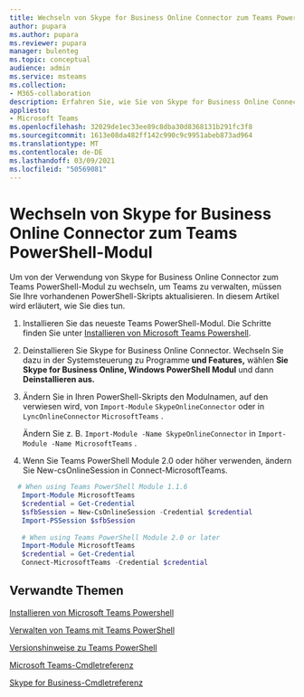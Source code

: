 ```yaml
---
title: Wechseln von Skype for Business Online Connector zum Teams PowerShell-Modul
author: pupara
ms.author: pupara
ms.reviewer: pupara
manager: bulenteg
ms.topic: conceptual
audience: admin
ms.service: msteams
ms.collection:
- M365-collaboration
description: Erfahren Sie, wie Sie von Skype for Business Online Connector zum Teams PowerShell-Modul wechseln, um Teams zu verwalten.
appliesto:
- Microsoft Teams
ms.openlocfilehash: 32029de1ec33ee89c8dba30d8368131b291fc3f8
ms.sourcegitcommit: 1613e08da482ff142c990c9c9951abeb873ad964
ms.translationtype: MT
ms.contentlocale: de-DE
ms.lasthandoff: 03/09/2021
ms.locfileid: "50569081"
---
```

# <a name="move-from-skype-for-business-online-connector-to-the-teams-powershell-module"></a>Wechseln von Skype for Business Online Connector zum Teams PowerShell-Modul

Um von der Verwendung von Skype for Business Online Connector zum Teams PowerShell-Modul zu wechseln, um Teams zu verwalten, müssen Sie Ihre vorhandenen PowerShell-Skripts aktualisieren. In diesem Artikel wird erläutert, wie Sie dies tun.

1. Installieren Sie das neueste Teams PowerShell-Modul. Die Schritte finden Sie unter [Installieren von Microsoft Teams Powershell](teams-powershell-install.md).
2. Deinstallieren Sie Skype for Business Online Connector. Wechseln Sie dazu in der Systemsteuerung zu Programme **und Features,** wählen **Sie Skype for Business Online, Windows PowerShell Modul** und dann **Deinstallieren aus.** 
3. Ändern Sie in Ihren PowerShell-Skripts den Modulnamen, auf den verwiesen wird, von ```Import-Module``` ```SkypeOnlineConnector``` oder in ```LyncOnlineConnector``` ```MicrosoftTeams``` .

    Ändern Sie z. B. ```Import-Module -Name SkypeOnlineConnector``` in ```Import-Module -Name MicrosoftTeams``` .
4. Wenn Sie Teams PowerShell Module 2.0 oder höher verwenden, ändern Sie New-csOnlineSession in Connect-MicrosoftTeams. 

```powershell
  # When using Teams PowerShell Module 1.1.6
   Import-Module MicrosoftTeams
   $credential = Get-Credential
   $sfbSession = New-CsOnlineSession -Credential $credential
   Import-PSSession $sfbSession
   
   # When using Teams PowerShell Module 2.0 or later
   Import-Module MicrosoftTeams
   $credential = Get-Credential
   Connect-MicrosoftTeams -Credential $credential
```

## <a name="related-topics"></a>Verwandte Themen

[Installieren von Microsoft Teams Powershell](teams-powershell-install.md)

[Verwalten von Teams mit Teams PowerShell](teams-powershell-managing-teams.md)

[Versionshinweise zu Teams PowerShell](teams-powershell-release-notes.md)

[Microsoft Teams-Cmdletreferenz](https://docs.microsoft.com/powershell/teams/?view=teams-ps)

[Skype for Business-Cmdletreferenz](https://docs.microsoft.com/powershell/skype/intro?view=skype-ps)
